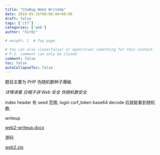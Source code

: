 ```yaml
---
title: "ChaBug Web2 WriteUp"
date: 2018-05-16T00:00:00+08:00
draft: false
tags: ['ctf']
categories: ['web']
author: "X1r0z"

# weight: 1  # Top page

# You can also close(false) or open(true) something for this content.
# P.S. comment can only be closed
comment: false
toc: false
autoCollapseToc: false
---
```


题目主要为 PHP 伪随机数种子爆破.

<!--more-->

*详情请看 白帽子讲 Web 安全 伪随机数安全*

index header 有 seed 范围, login csrf_token base64 decode 后就能看到随机数.

writeup

[web2-writeup.docx](http://exp10it-1252109039.cossh.myqcloud.com/2018/05/16/1526477653.docx)

源码

[web2.zip](http://exp10it-1252109039.cossh.myqcloud.com/2018/05/16/1526477655.zip)
